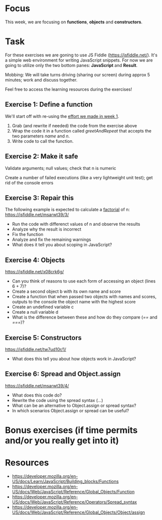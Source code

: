 # Focus

This week, we are focusing on **functions**, **objects** and **constructors**.

# Task

For these exercises we are goning to use JS Fiddle (https://jsfiddle.net/). It's a simple web environment for writing JavaScript snippets.
For now we are going to utilize only the two bottom panes: **JavaScript** and **Result**.

Mobbing: We will take turns driving (sharing our screen) during approx 5 minutes; work and discuss together.

Feel free to access the learning resources during the exercises!

## Exercise 1: Define a function

We'll start off with re-using the [effort we made in week 1](https://github.com/red-gate/level-up-academy/blob/master/web-training/JavaScript/Week%201%20-%20Basic%20Syntax/Instructions.md#exercise-1).

1. Grab (and rewrite if needed) the code from the exercise above
2. Wrap the code it in a function called *greetAndRepeat* that accepts the two parameters *name* and *n*.
3. Write code to call the function.


## Exercise 2: Make it safe

Validate arguments; null values; check that n is numeric

Create a number of failed executions (like a very lightweight unit test); get rid of the console errors


## Exercise 3: Repair this

The following example is expected to calculate a [factorial](https://en.wikipedia.org/wiki/Factorial) of n:
https://jsfiddle.net/msarwt39/3/

* Run the code with differenct values of n and observe the results
* Analyze why the result is incorrect
* Fix the function
* Analyze and fix the remaining warnings
* What does it tell you about scoping in JavaScript?

## Exercise 4: Objects

https://jsfiddle.net/x08crk6g/
* Can you think of reasons to use each form of accessing an object (lines 6 + 7)?
* Create a second object b with its own name and score
* Create a function that when passed two objects with names and scores, outputs to the console the object name with the highest score
* Create an undefined variable c
* Create a null variable d
* What is the difference between these and how do they compare (*==* and *===*)?


## Exercise 5: Constructors

https://jsfiddle.net/tw7ud10r/1/
* What does this tell you about how objects work in JavaScript?


## Exercise 6: Spread and Object.assign

https://jsfiddle.net/msarwt39/4/
* What does this code do?
* Rewrite the code using the spread syntax (...)
* What can be an alternative to Object.assign or spread syntax?
* In which scenarios Object.assign or spread can be useful?


# Bonus exercises (if time permits and/or you really get into it)

# Resources
- https://developer.mozilla.org/en-US/docs/Learn/JavaScript/Building_blocks/Functions
- https://developer.mozilla.org/en-US/docs/Web/JavaScript/Reference/Global_Objects/Function
- https://developer.mozilla.org/en-US/docs/Web/JavaScript/Reference/Operators/Spread_syntax
- https://developer.mozilla.org/en-US/docs/Web/JavaScript/Reference/Global_Objects/Object/assign
